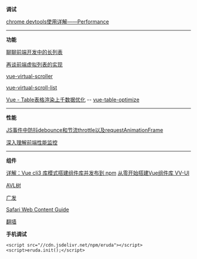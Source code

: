 **调试**

[chrome devtools使用详解——Performance](https://www.jianshu.com/p/d8795ff8e079)

-----------------------------------------------------------------------------
**功能**

[聊聊前端开发中的长列表](https://zhuanlan.zhihu.com/p/26022258)

[再谈前端虚拟列表的实现](https://zhuanlan.zhihu.com/p/34585166)

[vue-virtual-scroller](https://github.com/Akryum/vue-virtual-scroller)  

[vue-virtual-scroll-list](https://github.com/tangbc/vue-virtual-scroll-list)

[Vue - Table表格渲染上千数据优化](https://zhuanlan.zhihu.com/p/53455289) -- [vue-table-optimize](https://github.com/kcikkick/vue-table-optimize)

-----------------------------------------------------------------------------
**性能**

[JS事件中防抖debounce和节流throttle以及requestAnimationFrame](https://blog.csdn.net/liningaa/article/details/79538020)

[深入理解前端性能监控](https://mp.weixin.qq.com/s/YI-96IbtIjTDzS-3N-9FAg)

-----------------------------------------------------------------------------

**组件**

[详解：Vue cli3 库模式搭建组件库并发布到 npm](https://juejin.im/post/5bbab9de5188255c8c0cb0e3)
[从零开始搭建Vue组件库 VV-UI](https://zhuanlan.zhihu.com/p/30948290)


[AVL树](https://github.com/andrefs/avl-promise)

[广发](https://hippo.gf.com.cn/)


[Safari Web Content Guide](https://developer.apple.com/library/archive/documentation/AppleApplications/Reference/SafariWebContent/HandlingEvents/HandlingEvents.html#//apple_ref/doc/uid/TP40006511-SW7)

[翻墙](https://lostcloud.org/auth/register?code=as3p3L9906672747)


**手机调试**
```
<script src="//cdn.jsdelivr.net/npm/eruda"></script>
<script>eruda.init();</script>
```


